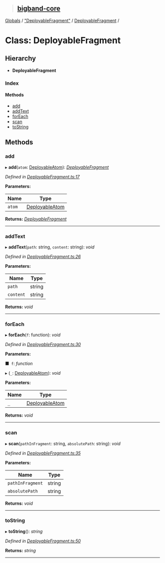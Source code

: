> ## [bigband-core](../README.md)

[Globals](../globals.md) / ["DeployableFragment"](../modules/_deployablefragment_.md) / [DeployableFragment](_deployablefragment_.deployablefragment.md) /

# Class: DeployableFragment

## Hierarchy

* **DeployableFragment**

### Index

#### Methods

* [add](_deployablefragment_.deployablefragment.md#add)
* [addText](_deployablefragment_.deployablefragment.md#addtext)
* [forEach](_deployablefragment_.deployablefragment.md#foreach)
* [scan](_deployablefragment_.deployablefragment.md#scan)
* [toString](_deployablefragment_.deployablefragment.md#tostring)

## Methods

###  add

▸ **add**(`atom`: [DeployableAtom](_deployablefragment_.deployableatom.md)): *[DeployableFragment](_deployablefragment_.deployablefragment.md)*

*Defined in [DeployableFragment.ts:17](https://github.com/imaman/bigband/blob/1dee7b5/packages/core/src/DeployableFragment.ts#L17)*

**Parameters:**

Name | Type |
------ | ------ |
`atom` | [DeployableAtom](_deployablefragment_.deployableatom.md) |

**Returns:** *[DeployableFragment](_deployablefragment_.deployablefragment.md)*

___

###  addText

▸ **addText**(`path`: string, `content`: string): *void*

*Defined in [DeployableFragment.ts:26](https://github.com/imaman/bigband/blob/1dee7b5/packages/core/src/DeployableFragment.ts#L26)*

**Parameters:**

Name | Type |
------ | ------ |
`path` | string |
`content` | string |

**Returns:** *void*

___

###  forEach

▸ **forEach**(`f`: function): *void*

*Defined in [DeployableFragment.ts:30](https://github.com/imaman/bigband/blob/1dee7b5/packages/core/src/DeployableFragment.ts#L30)*

**Parameters:**

■` f`: *function*

▸ (`_`: [DeployableAtom](_deployablefragment_.deployableatom.md)): *void*

**Parameters:**

Name | Type |
------ | ------ |
`_` | [DeployableAtom](_deployablefragment_.deployableatom.md) |

**Returns:** *void*

___

###  scan

▸ **scan**(`pathInFragment`: string, `absolutePath`: string): *void*

*Defined in [DeployableFragment.ts:35](https://github.com/imaman/bigband/blob/1dee7b5/packages/core/src/DeployableFragment.ts#L35)*

**Parameters:**

Name | Type |
------ | ------ |
`pathInFragment` | string |
`absolutePath` | string |

**Returns:** *void*

___

###  toString

▸ **toString**(): *string*

*Defined in [DeployableFragment.ts:50](https://github.com/imaman/bigband/blob/1dee7b5/packages/core/src/DeployableFragment.ts#L50)*

**Returns:** *string*

___